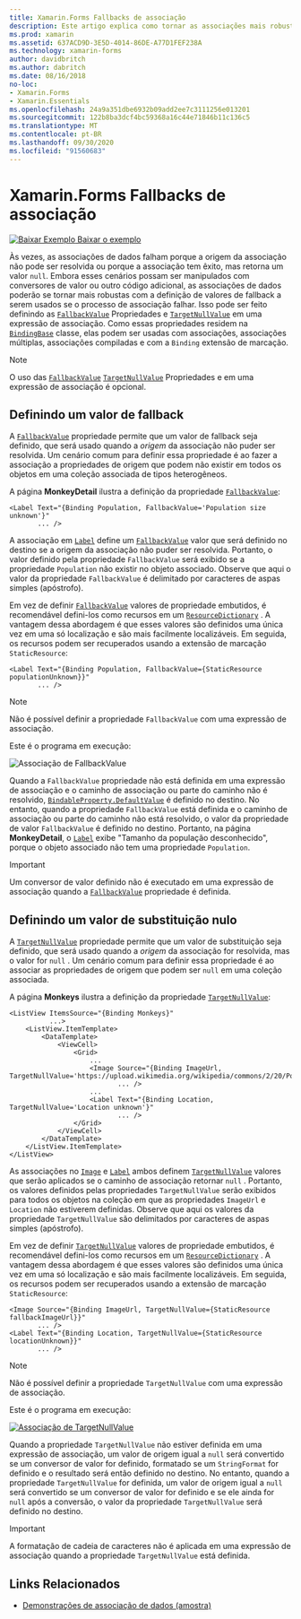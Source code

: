 ```yaml
---
title: Xamarin.Forms Fallbacks de associação
description: Este artigo explica como tornar as associações mais robustas definindo valores de fallback que serão usados se a associação falhar.
ms.prod: xamarin
ms.assetid: 637ACD9D-3E5D-4014-86DE-A77D1FEF238A
ms.technology: xamarin-forms
author: davidbritch
ms.author: dabritch
ms.date: 08/16/2018
no-loc:
- Xamarin.Forms
- Xamarin.Essentials
ms.openlocfilehash: 24a9a351dbe6932b09add2ee7c3111256e013201
ms.sourcegitcommit: 122b8ba3dcf4bc59368a16c44e71846b11c136c5
ms.translationtype: MT
ms.contentlocale: pt-BR
ms.lasthandoff: 09/30/2020
ms.locfileid: "91560683"
---
```

# <a name="no-locxamarinforms-binding-fallbacks"></a>Xamarin.Forms Fallbacks de associação

[![Baixar Exemplo](~/media/shared/download.png) Baixar o exemplo](https://docs.microsoft.com/samples/xamarin/xamarin-forms-samples/databindingdemos)

Às vezes, as associações de dados falham porque a origem da associação não pode ser resolvida ou porque a associação tem êxito, mas retorna um valor `null`. Embora esses cenários possam ser manipulados com conversores de valor ou outro código adicional, as associações de dados poderão se tornar mais robustas com a definição de valores de fallback a serem usados se o processo de associação falhar. Isso pode ser feito definindo as [`FallbackValue`](xref:Xamarin.Forms.BindingBase.FallbackValue) Propriedades e [`TargetNullValue`](xref:Xamarin.Forms.BindingBase.TargetNullValue) em uma expressão de associação. Como essas propriedades residem na [`BindingBase`](xref:Xamarin.Forms.BindingBase) classe, elas podem ser usadas com associações, associações múltiplas, associações compiladas e com a `Binding` extensão de marcação.

> [!NOTE]
> O uso das [`FallbackValue`](xref:Xamarin.Forms.BindingBase.FallbackValue) [`TargetNullValue`](xref:Xamarin.Forms.BindingBase.TargetNullValue) Propriedades e em uma expressão de associação é opcional.

## <a name="defining-a-fallback-value"></a>Definindo um valor de fallback

A [`FallbackValue`](xref:Xamarin.Forms.BindingBase.FallbackValue) propriedade permite que um valor de fallback seja definido, que será usado quando a *origem* da associação não puder ser resolvida. Um cenário comum para definir essa propriedade é ao fazer a associação a propriedades de origem que podem não existir em todos os objetos em uma coleção associada de tipos heterogêneos.

A página **MonkeyDetail** ilustra a definição da propriedade [`FallbackValue`](xref:Xamarin.Forms.BindingBase.FallbackValue):

```xaml
<Label Text="{Binding Population, FallbackValue='Population size unknown'}"
       ... />   
```

A associação em [`Label`](xref:Xamarin.Forms.Label) define um [`FallbackValue`](xref:Xamarin.Forms.BindingBase.FallbackValue) valor que será definido no destino se a origem da associação não puder ser resolvida. Portanto, o valor definido pela propriedade `FallbackValue` será exibido se a propriedade `Population` não existir no objeto associado. Observe que aqui o valor da propriedade `FallbackValue` é delimitado por caracteres de aspas simples (apóstrofo).

Em vez de definir [`FallbackValue`](xref:Xamarin.Forms.BindingBase.FallbackValue) valores de propriedade embutidos, é recomendável defini-los como recursos em um [`ResourceDictionary`](xref:Xamarin.Forms.ResourceDictionary) . A vantagem dessa abordagem é que esses valores são definidos uma única vez em uma só localização e são mais facilmente localizáveis. Em seguida, os recursos podem ser recuperados usando a extensão de marcação `StaticResource`:

```xaml
<Label Text="{Binding Population, FallbackValue={StaticResource populationUnknown}}"
       ... />  
```

> [!NOTE]
> Não é possível definir a propriedade `FallbackValue` com uma expressão de associação.

Este é o programa em execução:

![Associação de FallbackValue](binding-fallbacks-images/bindingunavailable-detail-cropped.png "Associação de FallbackValue")

Quando a `FallbackValue` propriedade não está definida em uma expressão de associação e o caminho de associação ou parte do caminho não é resolvido, [`BindableProperty.DefaultValue`](xref:Xamarin.Forms.BindableProperty.DefaultValue) é definido no destino. No entanto, quando a propriedade `FallbackValue` está definida e o caminho de associação ou parte do caminho não está resolvido, o valor da propriedade de valor `FallbackValue` é definido no destino. Portanto, na página **MonkeyDetail**, o [`Label`](xref:Xamarin.Forms.Label) exibe "Tamanho da população desconhecido", porque o objeto associado não tem uma propriedade `Population`.

> [!IMPORTANT]
> Um conversor de valor definido não é executado em uma expressão de associação quando a [`FallbackValue`](xref:Xamarin.Forms.BindingBase.FallbackValue) propriedade é definida.

## <a name="defining-a-null-replacement-value"></a>Definindo um valor de substituição nulo

A [`TargetNullValue`](xref:Xamarin.Forms.BindingBase.TargetNullValue) propriedade permite que um valor de substituição seja definido, que será usado quando a *origem* da associação for resolvida, mas o valor for `null` . Um cenário comum para definir essa propriedade é ao associar as propriedades de origem que podem ser `null` em uma coleção associada.

A página **Monkeys** ilustra a definição da propriedade [`TargetNullValue`](xref:Xamarin.Forms.BindingBase.TargetNullValue):

```xaml
<ListView ItemsSource="{Binding Monkeys}"
          ...>
    <ListView.ItemTemplate>
        <DataTemplate>
            <ViewCell>
                <Grid>
                    ...
                    <Image Source="{Binding ImageUrl, TargetNullValue='https://upload.wikimedia.org/wikipedia/commons/2/20/Point_d_interrogation.jpg'}"
                           ... />
                    ...
                    <Label Text="{Binding Location, TargetNullValue='Location unknown'}"
                           ... />
                </Grid>
            </ViewCell>
        </DataTemplate>
    </ListView.ItemTemplate>
</ListView>
```

As associações no [`Image`](xref:Xamarin.Forms.Image) e [`Label`](xref:Xamarin.Forms.Label) ambos definem [`TargetNullValue`](xref:Xamarin.Forms.BindingBase.TargetNullValue) valores que serão aplicados se o caminho de associação retornar `null` . Portanto, os valores definidos pelas propriedades `TargetNullValue` serão exibidos para todos os objetos na coleção em que as propriedades `ImageUrl` e `Location` não estiverem definidas. Observe que aqui os valores da propriedade `TargetNullValue` são delimitados por caracteres de aspas simples (apóstrofo).

Em vez de definir [`TargetNullValue`](xref:Xamarin.Forms.BindingBase.TargetNullValue) valores de propriedade embutidos, é recomendável defini-los como recursos em um [`ResourceDictionary`](xref:Xamarin.Forms.ResourceDictionary) . A vantagem dessa abordagem é que esses valores são definidos uma única vez em uma só localização e são mais facilmente localizáveis. Em seguida, os recursos podem ser recuperados usando a extensão de marcação `StaticResource`:

```xaml
<Image Source="{Binding ImageUrl, TargetNullValue={StaticResource fallbackImageUrl}}"
       ... />
<Label Text="{Binding Location, TargetNullValue={StaticResource locationUnknown}}"
       ... />
```

> [!NOTE]
> Não é possível definir a propriedade `TargetNullValue` com uma expressão de associação.

Este é o programa em execução:

[![Associação de TargetNullValue](binding-fallbacks-images/bindingunavailable-small.png "Associação de TargetNullValue")](binding-fallbacks-images/bindingunavailable-large.png#lightbox "Associação de TargetNullValue")

Quando a propriedade `TargetNullValue` não estiver definida em uma expressão de associação, um valor de origem igual a `null` será convertido se um conversor de valor for definido, formatado se um `StringFormat` for definido e o resultado será então definido no destino. No entanto, quando a propriedade `TargetNullValue` for definida, um valor de origem igual a `null` será convertido se um conversor de valor for definido e se ele ainda for `null` após a conversão, o valor da propriedade `TargetNullValue` será definido no destino.

> [!IMPORTANT]
> A formatação de cadeia de caracteres não é aplicada em uma expressão de associação quando a propriedade `TargetNullValue` está definida.

## <a name="related-links"></a>Links Relacionados

- [Demonstrações de associação de dados (amostra)](/samples/xamarin/xamarin-forms-samples/databindingdemos)